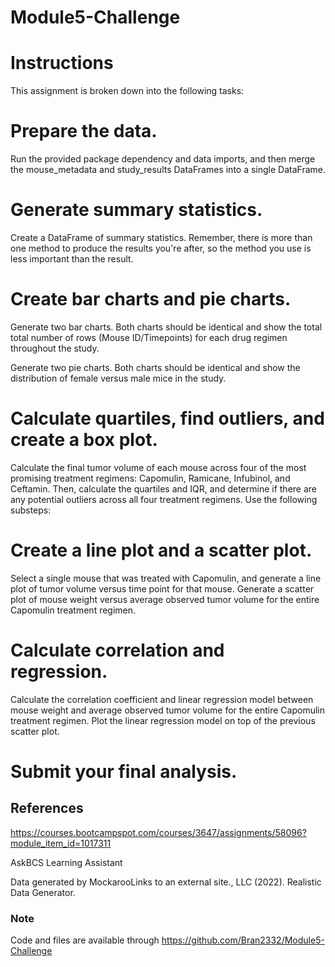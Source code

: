 # Module5-Challenge

# Instructions
This assignment is broken down into the following tasks:

# Prepare the data.

Run the provided package dependency and data imports, and then merge the mouse_metadata and study_results DataFrames into a single DataFrame.

# Generate summary statistics.
Create a DataFrame of summary statistics. Remember, there is more than one method to produce the results you're after, so the method you use is less important than the result.

# Create bar charts and pie charts.

Generate two bar charts. Both charts should be identical and show the total total number of rows (Mouse ID/Timepoints) for each drug regimen throughout the study.

Generate two pie charts. Both charts should be identical and show the distribution of female versus male mice in the study.

# Calculate quartiles, find outliers, and create a box plot.

Calculate the final tumor volume of each mouse across four of the most promising treatment regimens: Capomulin, Ramicane, Infubinol, and Ceftamin. Then, calculate the quartiles and IQR, and determine if there are any potential outliers across all four treatment regimens. Use the following substeps:

# Create a line plot and a scatter plot.
Select a single mouse that was treated with Capomulin, and generate a line plot of tumor volume versus time point for that mouse.
Generate a scatter plot of mouse weight versus average observed tumor volume for the entire Capomulin treatment regimen.

# Calculate correlation and regression.
Calculate the correlation coefficient and linear regression model between mouse weight and average observed tumor volume for the entire Capomulin treatment regimen.
Plot the linear regression model on top of the previous scatter plot.

# Submit your final analysis.


## References

https://courses.bootcampspot.com/courses/3647/assignments/58096?module_item_id=1017311

AskBCS Learning Assistant

Data generated by MockarooLinks to an external site., LLC (2022). Realistic Data Generator.

### Note

Code and files are available through https://github.com/Bran2332/Module5-Challenge
